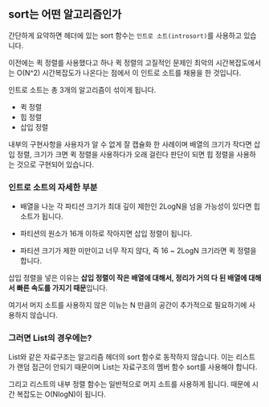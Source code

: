 ## <algorithm> sort는 어떤 알고리즘인가

간단하게 요약하면 <algorithm> 헤더에 있는 sort 함수는 `인트로 소트(introsort)`를 사용하고 있습니다.

이전에는 퀵 정렬를 사용했다고 하나 퀵 정렬의 고질적인 문제인 최악의 시간복잡도에서는 O(N^2) 시간복잡도가 나온다는 점에서 이 인트로 소트를 채용을 한 것입니다.

인트로 소트는 총 3개의 알고리즘이 섞이게 됩니다.

- 퀵 정렬
- 힙 정렬
- 삽입 정렬

내부의 구현사항을 사용자가 알 수 없게 잘 캡슐화 한 사례이며 배열의 크기가 작다면 삽입 정렬, 크기가 크면 퀵 정렬을 사용하다가 오래 걸린다 판단이 되면 힙 정렬을 사용하는 것으로 구현되어 있습니다.



### 인트로 소트의 자세한 부분

- 배열을 나눈 각 파티션 크기가 최대 깊이 제한인 2LogN을 넘을 가능성이 있다면 힙소트가 됩니다.

- 파티션의 원소가 16개 이하로 작아지면 삽입 정렬이 됩니다.
- 파티션 크기가 제한 미만이고 너무 작지 않다, 즉 16 ~ 2LogN 크기라면 퀵 정렬을 합니다.

삽입 정렬을 넣은 이유는 **삽입 정렬이 작은 배열에 대해서, 정리가 거의 다 된 배열에 대해서 빠른 속도를 가지기 때문**입니다.



여기서 머지 소트를 사용하지 않은 이뉴는 N 만큼의 공간이 추가적으로 필요하기에 사용하지 않습니다.



### 그러면 List의 경우에는?

List와 같은 자료구조는 알고리즘 헤더의 sort 함수로 동작하지 않습니다. 이는 리스트가 랜덤 접근이 안되기 때문이며 List는 자료구조의 멤버 함수 sort를 사용해야 합니다.

그리고 리스트의 내부 정렬 함수는 일반적으로 머지 소트를 사용하게 됩니다. 때문에 시간 복잡도는 O(NlogN)이 됩니다.

